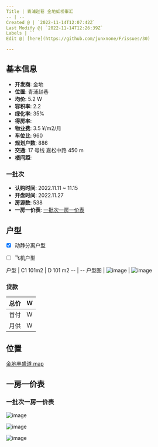 ```yaml
---
Title | 青浦赵巷 金地虹桥峯汇
-- | --
Created @ | `2022-11-14T12:07:42Z`
Last Modify @| `2022-11-14T12:26:39Z`
Labels | ``
Edit @| [here](https://github.com/junxnone/F/issues/30)

---
```

## 基本信息

- **开发商**: 金地
- **位置**:  青浦赵巷
- **均价**:  5.2 W
- **容积率**:  2.2
- **绿化率**: 35%
- **得房率**: 
- **物业费**:  3.5 ¥/m2/月
- **车位比**: 960
- **规划户数**: 886
- **交通**:  17 号线 嘉松中路 450 m
- **楼间距**: 


### 一批次
- **认购时间**: 2022.11.11 ~ 11.15
- **开盘时间**: 2022.11.27
- **房源数**: 538 
- **一房一价表**: [一批次一房一价表](#一批次一房一价表)


## 户型

- [x] 动静分离户型
- [ ] 飞机户型


户型 | C1 101m2 | D 101 m2
-- | --
户型图 | ![image](https://user-images.githubusercontent.com/2216970/201659520-faa98756-8502-479f-84f8-57c35cc914ac.png) | ![image](https://user-images.githubusercontent.com/2216970/201659487-6d1a85ed-900f-467e-94c7-dad4ea5444e5.png)

### 贷款

总价 |  W
-- | --
首付 |  W
月供 | W


## 位置

[金地丰盛道 map](https://junxnone.github.io/fmap/fsd ':include :type=iframe width=100% height=1200px')


##  一房一价表

### 一批次一房一价表

![image](https://user-images.githubusercontent.com/2216970/201657989-5fcb9bec-3406-487a-973d-0c640a9a9306.png)

![image](https://user-images.githubusercontent.com/2216970/201658103-5815f7fe-f453-4bd6-b000-1eb8d134bb8a.png)

![image](https://user-images.githubusercontent.com/2216970/201658253-90b96c96-3522-43d5-a8de-f25de7d2bff1.png)

